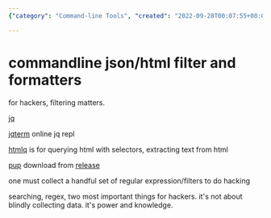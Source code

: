 ```yaml
---
{"category": "Command-line Tools", "created": "2022-09-28T00:07:55+08:00", "date": "2022-09-28 00:07:55", "description": "This text discusses command-line tools for filtering and formatting JSON/HTML, including jq, jqterm, htmlq, and pup. These tools are essential for hackers to efficiently manipulate data, search, and extract information using regular expressions and filters.", "modified": "2022-11-28T23:24:31+08:00", "tags": ["command-line", "JSON filtering", "HTML formatting", "jq", "jqterm", "htmlq", "pup"], "title": "Mastering Command-Line Tools for JSON/HTML Filtering and Formatting"}

---
```


# commandline json/html filter and formatters

for hackers, filtering matters.

[jq](https://stedolan.github.io/jq/)

[jqterm](https://jqterm.com/?query=.) online jq repl

[htmlq](https://github.com/mgdm/htmlq) is for querying html with selectors, extracting text from html

[pup](https://github.com/ericchiang/pup) download from [release](https://github.com/EricChiang/pup/releases/tag/v0.4.0)

one must collect a handful set of regular expression/filters to do hacking

searching, regex, two most important things for hackers. it's not about blindly collecting data. it's power and knowledge.
